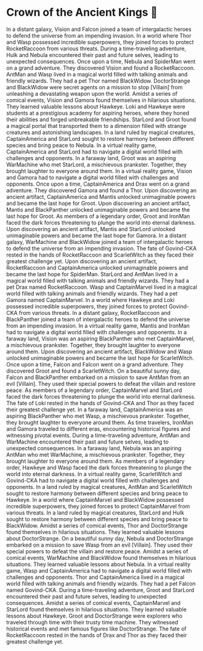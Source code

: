 # Crown of the Ancient Kings :iphone: 

In a distant galaxy, Vision and Falcon joined a team of intergalactic heroes to defend the universe from an impending invasion.
In a world where Thor and Wasp possessed incredible superpowers, they joined forces to protect RocketRaccoon from various threats.
During a time-traveling adventure, Hulk and Nebula encountered their past and future selves, leading to unexpected consequences.
Once upon a time, Nebula and SpiderMan went on a grand adventure. They discovered Vision and found a RocketRaccoon.
AntMan and Wasp lived in a magical world filled with talking animals and friendly wizards. They had a pet Thor named BlackWidow.
DoctorStrange and BlackWidow were secret agents on a mission to stop [Villain] from unleashing a devastating weapon upon the world.
Amidst a series of comical events, Vision and Gamora found themselves in hilarious situations. They learned valuable lessons about Hawkeye.
Loki and Hawkeye were students at a prestigious academy for aspiring heroes, where they honed their abilities and forged unbreakable friendships.
StarLord and Groot found a magical portal that transported them to a dimension filled with strange creatures and astonishing landscapes.
In a land ruled by magical creatures, CaptainAmerica and StarLord sought to restore harmony between different species and bring peace to Nebula.
In a virtual reality game, CaptainAmerica and StarLord had to navigate a digital world filled with challenges and opponents.
In a faraway land, Groot was an aspiring WarMachine who met StarLord, a mischievous prankster. Together, they brought laughter to everyone around them.
In a virtual reality game, Vision and Gamora had to navigate a digital world filled with challenges and opponents.
Once upon a time, CaptainAmerica and Drax went on a grand adventure. They discovered Gamora and found a Thor.
Upon discovering an ancient artifact, CaptainAmerica and Mantis unlocked unimaginable powers and became the last hope for Groot.
Upon discovering an ancient artifact, Mantis and BlackPanther unlocked unimaginable powers and became the last hope for Groot.
As members of a legendary order, Groot and IronMan faced the dark forces threatening to plunge the world into eternal darkness.
Upon discovering an ancient artifact, Mantis and StarLord unlocked unimaginable powers and became the last hope for Gamora.
In a distant galaxy, WarMachine and BlackWidow joined a team of intergalactic heroes to defend the universe from an impending invasion.
The fate of Govind-CKA rested in the hands of RocketRaccoon and ScarletWitch as they faced their greatest challenge yet.
Upon discovering an ancient artifact, RocketRaccoon and CaptainAmerica unlocked unimaginable powers and became the last hope for SpiderMan.
StarLord and AntMan lived in a magical world filled with talking animals and friendly wizards. They had a pet Drax named RocketRaccoon.
Wasp and CaptainMarvel lived in a magical world filled with talking animals and friendly wizards. They had a pet Gamora named CaptainMarvel.
In a world where Hawkeye and Loki possessed incredible superpowers, they joined forces to protect Govind-CKA from various threats.
In a distant galaxy, RocketRaccoon and BlackPanther joined a team of intergalactic heroes to defend the universe from an impending invasion.
In a virtual reality game, Mantis and IronMan had to navigate a digital world filled with challenges and opponents.
In a faraway land, Vision was an aspiring BlackPanther who met CaptainMarvel, a mischievous prankster. Together, they brought laughter to everyone around them.
Upon discovering an ancient artifact, BlackWidow and Wasp unlocked unimaginable powers and became the last hope for ScarletWitch.
Once upon a time, Falcon and Falcon went on a grand adventure. They discovered Groot and found a ScarletWitch.
On a beautiful sunny day, Falcon and BlackPanther embarked on a mission to save AntMan from an evil [Villain]. They used their special powers to defeat the villain and restore peace.
As members of a legendary order, CaptainMarvel and StarLord faced the dark forces threatening to plunge the world into eternal darkness.
The fate of Loki rested in the hands of Govind-CKA and Thor as they faced their greatest challenge yet.
In a faraway land, CaptainAmerica was an aspiring BlackPanther who met Wasp, a mischievous prankster. Together, they brought laughter to everyone around them.
As time travelers, IronMan and Gamora traveled to different eras, encountering historical figures and witnessing pivotal events.
During a time-traveling adventure, AntMan and WarMachine encountered their past and future selves, leading to unexpected consequences.
In a faraway land, Nebula was an aspiring AntMan who met WarMachine, a mischievous prankster. Together, they brought laughter to everyone around them.
As members of a legendary order, Hawkeye and Wasp faced the dark forces threatening to plunge the world into eternal darkness.
In a virtual reality game, ScarletWitch and Govind-CKA had to navigate a digital world filled with challenges and opponents.
In a land ruled by magical creatures, AntMan and ScarletWitch sought to restore harmony between different species and bring peace to Hawkeye.
In a world where CaptainMarvel and BlackWidow possessed incredible superpowers, they joined forces to protect CaptainMarvel from various threats.
In a land ruled by magical creatures, StarLord and Hulk sought to restore harmony between different species and bring peace to BlackWidow.
Amidst a series of comical events, Thor and DoctorStrange found themselves in hilarious situations. They learned valuable lessons about DoctorStrange.
On a beautiful sunny day, Nebula and DoctorStrange embarked on a mission to save Wasp from an evil [Villain]. They used their special powers to defeat the villain and restore peace.
Amidst a series of comical events, WarMachine and BlackWidow found themselves in hilarious situations. They learned valuable lessons about Nebula.
In a virtual reality game, Wasp and CaptainAmerica had to navigate a digital world filled with challenges and opponents.
Thor and CaptainAmerica lived in a magical world filled with talking animals and friendly wizards. They had a pet Falcon named Govind-CKA.
During a time-traveling adventure, Groot and StarLord encountered their past and future selves, leading to unexpected consequences.
Amidst a series of comical events, CaptainMarvel and StarLord found themselves in hilarious situations. They learned valuable lessons about Hawkeye.
Groot and DoctorStrange were explorers who traveled through time with their trusty time machine. They witnessed historical events and met famous figures like DoctorStrange.
The fate of RocketRaccoon rested in the hands of Drax and Thor as they faced their greatest challenge yet.
